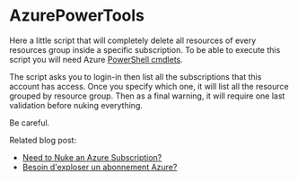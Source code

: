 # AzurePowerTools

Here a little script that will completely delete all resources of every resources group inside a specific subscription.  To be able to execute this script you will need Azure [PowerShell cmdlets](https://docs.microsoft.com/en-us/powershell/azureps-cmdlets-docs/).

The script asks you to login-in then list all the subscriptions that this account has access. Once you specify which one, it will list all the resource grouped by resource group. Then as a final warning, it will require one last validation before nuking everything.

Be  careful. 

Related blog post: 

- [Need to Nuke an Azure Subscription?](http://www.frankysnotes.com/2016/12/need-to-nuke-azure-subscription.html)
- [Besoin d'exploser un abonnement Azure?](http://www.cloudenfrancais.com/besoin-dexploser-un-abonnement-azure/)

